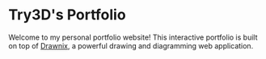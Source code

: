 # Try3D's Portfolio

Welcome to my personal portfolio website! This interactive portfolio is built
on top of [Drawnix](https://github.com/plait-board/drawnix), a powerful drawing
and diagramming web application.
